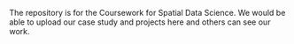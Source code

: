  The repository is for the Coursework for Spatial Data Science. We would be able to upload our case study and projects here and others can see our work.
